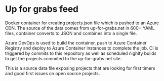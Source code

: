 # Up for grabs feed

Docker container for creating projects.json file which is pushed to an Azure CDN. The source of the data comes from up-for-grabs.net in 600+ YAML files, container converts to JSON and combines into a single file.

Azure DevOps is used to build the container, push to Azure Container Registry and deploy to Azure Container Instances to complete the job. CI is triggered by commits to this repository as well as scheduled nighlty builds to get the projects commited to the up-for-grabs.net site.

This is a source data file exposing projects that are looking for first timers and good first issues on open source projects.
